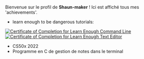 Bienvenue sur le profil de **Shaun-maker** ! Ici est affiché tous mes 'achievements'.

- learn enough to be dangerous tutorials:

<a href="https://www.learnenough.com/certificates/318d4c40"><img src="https://www.learnenough.com/certificates/318d4c40/command-line-tutorial.svg" alt="Certificate of Completion for Learn Enough Command Line"></a><a href="https://www.learnenough.com/certificates/318d4c40"><img src="https://www.learnenough.com/certificates/318d4c40/text-editor-tutorial.svg" alt="Certificate of Completion for Learn Enough Text Editor"></a>

- CS50x 2022
- Programme en C de gestion de notes dans le terminal
